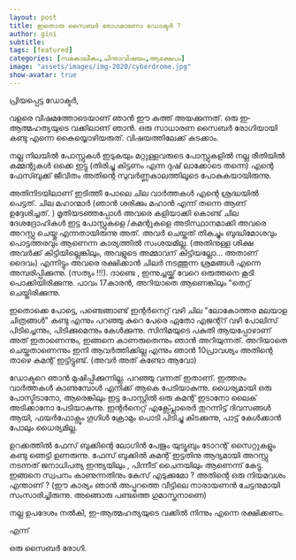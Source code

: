 ```yaml
---
layout: post
title: ഇതൊരു സൈബര്‍ രോഗമാണോ ഡോക്ടര്‍ ?
author: gini
subtitle: 
tags: [featured]
categories: [സമകാലീകം,ചിന്താവിഷയം,ആക്ഷേപം]
image: "assets/images/img-2020/cyberdrome.jpg"
show-avatar: true
---
```


പ്രിയപ്പെട്ട ഡോക്ടര്‍,

വളരെ വിഷമത്തോടെയാണ് ഞാന്‍ ഈ കത്ത് അയക്കുന്നത്. ഒരു ഇ-ആത്മഹത്യയുടെ വക്കിലാണ് ഞാന്‍. ഒരു സാധാരണ സൈബര്‍ രോഗിയായി കണ്ടു എന്നെ കൈയ്യൊഴിയരുത്. വിഷയത്തിലേക്ക് കടക്കാം.

നല്ല നിലയില്‍ പോസ്റ്റുകള്‍ ഇടുകയും മറ്റുള്ളവരുടെ പോസ്റ്റുകളില്‍ നല്ല രീതിയില്‍ കമ്മന്റുകള്‍ ഒക്കെ ഇട്ടു (തിരിച്ചു കിട്ടണം എന്ന ദുഷ് ലാക്കോടെ തന്നെ) എന്റെ ഫേസ്ബുക്ക്‌ ജീവിതം അതിന്റെ സുവര്‍ണ്ണകാലത്തിലൂടെ പോകുകയായിരുന്നു. 

അതിനിടയിലാണ് ഇടിത്തീ പോലെ ചില വാര്‍ത്തകള്‍ എന്റെ ശ്രദ്ധയില്‍ പെട്ടത്. ചില മഹാന്മാര്‍ (ഞാന്‍ ശരിക്കും മഹാന്‍ എന്ന് തന്നെ ആണ് ഉദ്ദേശിച്ചത്. ) മൃതിയടഞ്ഞപ്പോള്‍ അവരെ കളിയാക്കി കൊണ്ട് ചില ദേശദ്രോഹികള്‍ ഇട്ട പോസ്റ്റുകളെ /കമന്റുകളെ അടിസ്ഥാനമാക്കി അവരെ അറസ്റ്റു ചെയ്തു എന്നതായിരുന്നു അത്. അവര്‍ ചെയ്തത് തികച്ചും ബുദ്ധിമോശവും പൊട്ടത്തരവും ആണെന്ന കാര്യത്തില്‍ സംശയമില്ല. (അതിനുള്ള ശിക്ഷ അവര്‍ക്ക് കിട്ടിയില്ലെങ്കിലും, അവളുടെ അമ്മാവന് കിട്ടിയല്ലോ... അതാണ്‌ ദൈവം) എന്നിട്ടും അവരെ രക്ഷിക്കാന്‍ ചിലര്‍ നടത്തുന്ന ശ്രമങ്ങള്‍ എന്നെ അമ്പരിപ്പിക്കുന്നു. (സത്യം !!!). ദാണ്ടെ , ഇന്നുച്ചയ്ക്ക് വേറെ ഒരുത്തനെ കൂടി പൊക്കിയിരിക്കുന്നു. പാവം 17കാരന്‍, അറിയാതെ ആണെങ്കിലും "തെറ്റ് ചെയ്തിരിക്കുന്നു. 

ഇതൊക്കെ പോട്ടെ, പണ്ടെങ്ങാണ്ട് ഇന്റര്‍നെറ്റ്‌ വഴി ചില "ലോകോത്തര മലയാള ചിത്രങ്ങള്‍" കണ്ടു എന്നും പറഞ്ഞു കുറെ പേരെ ഏതോ എജന്റ്റ് വഴി പോലിസ് പിടിച്ചെന്നും, പിടിക്കുമെന്നും കേള്‍ക്കുന്നു. സിനിമയുടെ പകുതി ആയപ്പോഴാണ് അത് ഇതാണെന്നും, ഇങ്ങനെ കാണരുതെന്നും ഞാന്‍ അറിയുന്നത്. അറിയാതെ ചെയ്തതാണെന്നും ഇനി  ആവര്‍ത്തിക്കില്ല എന്നും ഞാന്‍ 10പ്രാവശ്യം അതിന്റെ താഴെ  കമന്റ്‌ ഇട്ടിട്ടുണ്ട്. (അവര്‍ അത് കണ്ടോ ആവോ)

ഡോക്ടറെ ഞാന്‍ മുഷിപ്പിക്കുന്നില്ല. പറഞ്ഞു വന്നത് ഇതാണ്. ഇത്തരം വാര്‍ത്തകള്‍ കാണുമ്പോള്‍ എനിക്ക് ആകെ പേടിയാകുന്നു. ധൈര്യമായി ഒരു പോസ്ടിടാനോ, ആരെങ്കിലും ഇട്ട പോസ്റ്റില്‍ ഒരു കമന്റ്‌ ഇടാനോ ലൈക്‌ അടിക്കാനോ പേടിയാകുന്നു. ഇന്റര്‍നെറ്റ്‌ എക്സ്പ്ലോരെര്‍ തുറന്നിട്ട് ദിവസങ്ങള്‍ ആയി, ഫയര്‍ഫോക്സും ഗൂഗിള്‍ ക്രോമും പൊടി പിടിച്ചു കിടക്കുന്നു, പാട്ട് കേള്‍ക്കാന്‍ പോലും ധൈര്യമില്ല. 

ഉറക്കത്തില്‍ ഫേസ് ബുക്കിന്റെ ലോഗിന്‍ പേജും യുട്യൂബും ടോറന്റ് സൈറ്റുകളും കണ്ടു ഞെട്ടി ഉണരുന്നു. ഫേസ് ബുക്കില്‍ കമന്റ്‌ ഇട്ടതിനു ആദ്യമായി അറസ്റ്റു നടന്നത് ജനാധിപത്യ ഇന്ത്യയിലും , പിന്നീട് ചൈനയിലും ആണെന്ന് കേട്ടു. ഇങ്ങനെ സ്വപനം കാണുന്നതിനും കേസ് എടുക്കുമോ ? അതിന്റെ ഒരു നിയമവശം എന്താണ് ? 
(ഈ കാര്യം ഞാന്‍ അപ്പുറത്തെ വീട്ടിലെ നാരായണന്‍  ചേട്ടനുമായി സംസാരിച്ചിരുന്നു. അങ്ങൊരു പണ്ടത്തെ ഗുമാസ്തനാണെ) 

നല്ല ഉപദേശം നല്‍കി, ഇ-ആത്മഹത്യയുടെ വക്കില്‍ നിന്നും എന്നെ രക്ഷിക്കണം. 

എന്ന് 

ഒരു സൈബര്‍ രോഗി.